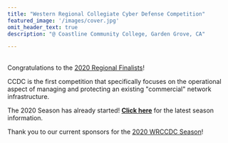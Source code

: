 ```yaml
---
title: "Western Regional Collegiate Cyber Defense Competition"
featured_image: '/images/cover.jpg'
omit_header_text: true
description: "@ Coastline Community College, Garden Grove, CA"

---
```

<br> Congratulations to the [2020 Regional Finalists](/seasons/2020/regional-finalists/)!

CCDC is the first competition that specifically focuses on the operational aspect of managing and protecting an existing "commercial" network infrastructure.

The 2020 Season has already started! <b>[Click here](/seasons/2020/)</b> for the latest season information.

Thank you to our current sponsors for the [2020 WRCCDC Season](/sponsors/)!
